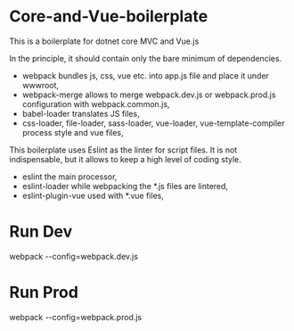 # Core-and-Vue-boilerplate
This is a boilerplate for dotnet core MVC and Vue.js

In the principle, it should contain only the bare minimum of dependencies. 
- webpack bundles js, css, vue etc. into app.js file and place it under wwwroot,
- webpack-merge allows to merge webpack.dev.js or webpack.prod.js configuration with webpack.common.js,
- babel-loader translates JS files,
- css-loader, file-loader, sass-loader, vue-loader, vue-template-compiler process style and vue files,

This boilerplate uses Eslint as the linter for script files. It is not indispensable, but it allows to keep a high level of coding style.
- eslint the main processor,
- eslint-loader while webpacking the *.js files are lintered,
- eslint-plugin-vue used with *.vue files, 

# Run Dev
webpack --config=webpack.dev.js 

# Run Prod
webpack --config=webpack.prod.js 
